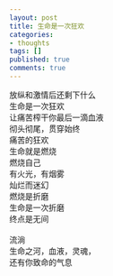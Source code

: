 ```yaml
---
layout: post
title: 生命是一次狂欢
categories:
- thoughts
tags: []
published: true
comments: true
---
```

<p>放纵和激情后还剩下什么<br />生命是一次狂欢<br />让痛苦榨干你最后一滴血液<br />彻头彻尾，贯穿始终<br />痛苦的狂欢<br />生命就是燃烧<br />燃烧自己<br />有火光，有烟雾<br />灿烂而迷幻<br />燃烧是折磨<br />生命是一次折磨<br />终点是无间<br /><br />流淌<br />生命之河，血液，灵魂，<br />还有你致命的气息<br /></p>
